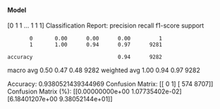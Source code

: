 #### Model
[0 1 1 ... 1 1 1]
Classification Report:
              precision    recall  f1-score   support

           0       0.00      0.00      0.00         1
           1       1.00      0.94      0.97      9281

    accuracy                           0.94      9282
   macro avg       0.50      0.47      0.48      9282
weighted avg       1.00      0.94      0.97      9282

Accuracy: 0.9380521439344969
Confusion Matrix:
[[   0    1]
 [ 574 8707]]
Confusion Matrix (%):
[[0.00000000e+00 1.07735402e-02]
 [6.18401207e+00 9.38052144e+01]]
